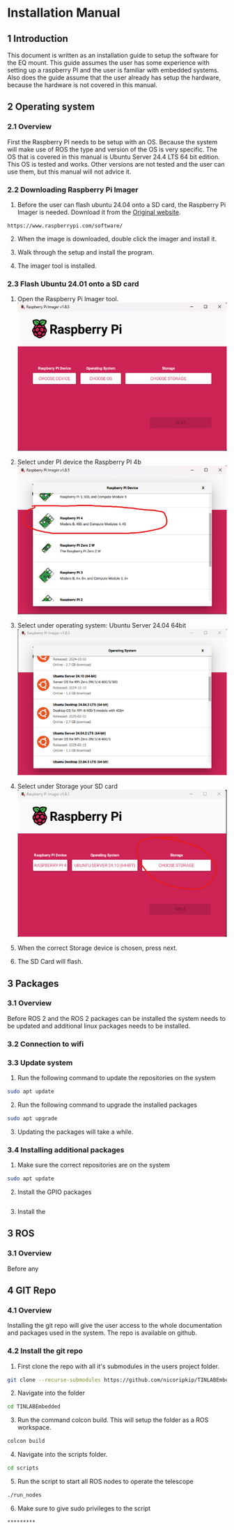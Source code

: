 # Installation Manual


## 1 Introduction
This document is written as an installation guide to setup the software for the EQ mount. This guide assumes the user has some experience with setting up a raspberry PI and the user is familiar with embedded systems. Also does the guide assume that the user already has setup the hardware, because the hardware is not covered in this manual.


## 2 Operating system

### 2.1 Overview

First the Raspberry PI needs to be setup with an OS. Because the system will make use of ROS the type and version of the OS is very specific. The OS that is covered in this manual is Ubuntu Server 24.4 LTS 64 bit edition. This OS is tested and works. Other versions are not tested and the user can use them, but this manual will not advice it.

### 2.2 Downloading Raspberry Pi Imager

1. Before the user can flash ubuntu 24.04 onto a SD card, the Raspberry Pi Imager is needed. Download it from the <a href="https://www.raspberrypi.com/software/">Original website</a>.
```
https://www.raspberrypi.com/software/
```

2. When the image is downloaded, double click the imager and install it. 

3. Walk through the setup and install the program.

4. The imager tool is installed.

### 2.3 Flash Ubuntu 24.01 onto a SD card

1. Open the Raspberry Pi Imager tool.
![alt text](../Media/imager1.png "imager 1")

2. Select under PI device the Raspberry PI 4b
![alt text](../Media/imager2.png "imager 1")

3. Select under operating system: Ubuntu Server 24.04 64bit
![alt text](../Media/imager3.png "imager 1")

4. Select under Storage your SD card
![alt text](../Media/imager4.png "imager 1")

5. When the correct Storage device is chosen, press next.

6. The SD Card will flash.

## 3 Packages

### 3.1 Overview 

Before ROS 2 and the ROS 2 packages can be installed the system needs to be updated and additional linux packages needs to be installed. 

### 3.2 Connection to wifi

### 3.3 Update system

1. Run the following command to update the repositories on the system
```bash
sudo apt update
```

2. Run the following command to upgrade the installed packages
```bash
sudo apt upgrade
```

3. Updating the packages will take a while.

### 3.4 Installing additional packages

1. Make sure the correct repositories are on the system
```bash
sudo apt update
```

2. Install the GPIO packages
```

```

3. Install the 


## 3 ROS 

### 3.1 Overview

Before any 


## 4 GIT Repo

### 4.1 Overview

Installing the git repo will give the user access to the whole documentation and packages used in the system. The repo is available on github.

### 4.2 Install the git repo

1. First clone the repo with all it's submodules in the users project folder.
```bash
git clone --recurse-submodules https://github.com/nicoripkip/TINLABEmbedded.git
```

2. Navigate into the folder
```bash
cd TINLABEmbedded
```

3. Run the command colcon build. This will setup the folder as a ROS workspace.
```bash
colcon build
```

4. Navigate into the scripts folder.
```bash
cd scripts
```

5. Run the script to start all ROS nodes to operate the telescope
```bash
./run_nodes
```

6. Make sure to give sudo privileges to the script
```bash
*********
```